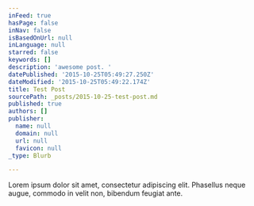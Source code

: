 ```yaml
---
inFeed: true
hasPage: false
inNav: false
isBasedOnUrl: null
inLanguage: null
starred: false
keywords: []
description: 'awesome post. '
datePublished: '2015-10-25T05:49:27.250Z'
dateModified: '2015-10-25T05:49:22.174Z'
title: Test Post
sourcePath: _posts/2015-10-25-test-post.md
published: true
authors: []
publisher:
  name: null
  domain: null
  url: null
  favicon: null
_type: Blurb

---
```

Lorem ipsum dolor sit amet, consectetur adipiscing elit. Phasellus neque augue, commodo in velit non, bibendum feugiat ante.